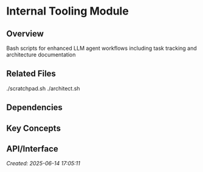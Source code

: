 # Internal Tooling Module

## Overview
Bash scripts for enhanced LLM agent workflows including task tracking and architecture documentation

## Related Files
<!-- Use 'architect link' to associate files -->
./scratchpad.sh
./architect.sh

## Dependencies

## Key Concepts

## API/Interface

_Created: 2025-06-14 17:05:11_
